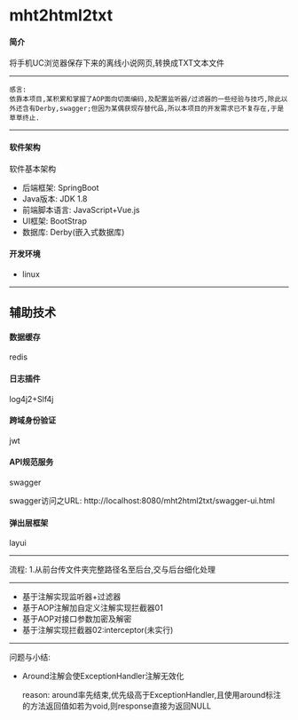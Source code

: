 
# mht2html2txt

#### 简介
将手机UC浏览器保存下来的离线小说网页,转换成TXT文本文件


---------------------------------------

	感言:
	依靠本项目,某积累和掌握了AOP面向切面编码,及配置监听器/过滤器的一些经验与技巧,除此以外还含有Derby,swagger;但因为某偶获现存替代品,所以本项目的开发需求已不复存在,于是草草终止.


---------------------------------------

#### 软件架构
软件基本架构

- 后端框架: SpringBoot
- Java版本: JDK 1.8
- 前端脚本语言: JavaScript+Vue.js
- UI框架: BootStrap
- 数据库: Derby(嵌入式数据库)

#### 开发环境
- linux

-----------------------------

## 辅助技术
#### 数据缓存
redis

#### 日志插件
log4j2+Slf4j

#### 跨域身份验证
jwt

#### API规范服务
swagger

swagger访问之URL:
http://localhost:8080/mht2html2txt/swagger-ui.html

#### 弹出层框架
layui

------------------------------

流程:
1.从前台传文件夹完整路径名至后台,交与后台细化处理

------------------------------

* 基于注解实现监听器+过滤器
* 基于AOP注解加自定义注解实现拦截器01
* 基于AOP对接口参数加密及解密
* 基于注解实现拦截器02:interceptor(未实行)

------------------------------

问题与小结:

+ Around注解会使ExceptionHandler注解无效化
	
	reason: around率先结束,优先级高于ExceptionHandler,且使用around标注的方法返回值如若为void,则response直接为返回NULL